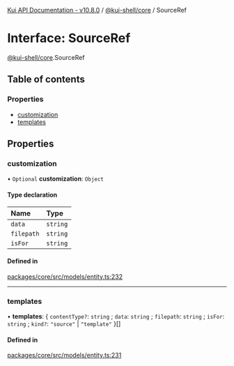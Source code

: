 [Kui API Documentation - v10.8.0](../README.md) / [@kui-shell/core](../modules/kui_shell_core.md) / SourceRef

# Interface: SourceRef

[@kui-shell/core](../modules/kui_shell_core.md).SourceRef

## Table of contents

### Properties

- [customization](kui_shell_core.SourceRef.md#customization)
- [templates](kui_shell_core.SourceRef.md#templates)

## Properties

### customization

• `Optional` **customization**: `Object`

#### Type declaration

| Name       | Type     |
| :--------- | :------- |
| `data`     | `string` |
| `filepath` | `string` |
| `isFor`    | `string` |

#### Defined in

[packages/core/src/models/entity.ts:232](https://github.com/kubernetes-sigs/kui/blob/kui/packages/core/src/models/entity.ts#L232)

---

### templates

• **templates**: { `contentType?`: `string` ; `data`: `string` ; `filepath`: `string` ; `isFor`: `string` ; `kind?`: `"source"` \| `"template"` }[]

#### Defined in

[packages/core/src/models/entity.ts:231](https://github.com/kubernetes-sigs/kui/blob/kui/packages/core/src/models/entity.ts#L231)
